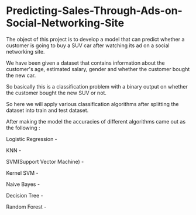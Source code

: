 # Predicting-Sales-Through-Ads-on-Social-Networking-Site

The object of this project is to develop a model that can predict whether a customer is going to buy a SUV car after watching its ad on a social networking site.

We have been given a dataset that contains information about the customer's age, estimated salary, gender and whether the customer bought the new car.

So basically this is a classification problem with a binary output on whether the customer bought the new SUV or not.

So here we will apply various classification algorithms after splitting the dataset into train and test dataset.

After making the model the accuracies of different algorithms came out as the following :

Logistic Regression -

KNN -

SVM(Support Vector Machine) -

Kernel SVM -

Naive Bayes -

Decision Tree -

Random Forest - 
